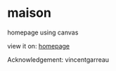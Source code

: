 # maison
homepage using canvas

view it on: [homepage](www.cse.iitk.ac.in/users/raghukul)

Acknowledgement: vincentgarreau
